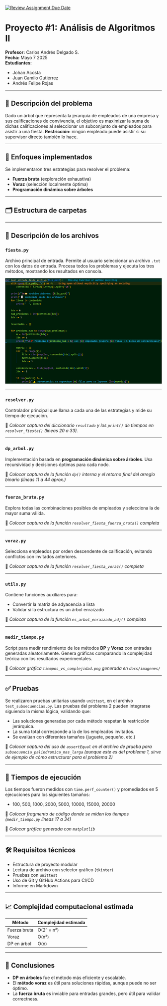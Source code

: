 [![Review Assignment Due Date](https://classroom.github.com/assets/deadline-readme-button-22041afd0340ce965d47ae6ef1cefeee28c7c493a6346c4f15d667ab976d596c.svg)](https://classroom.github.com/a/kKWtV-CB)
# Proyecto #1: Análisis de Algoritmos II
 
**Profesor:** Carlos Andrés Delgado S.  
**Fecha:** Mayo 7 2025  
**Estudiantes:**  
- Johan Acosta  
- Juan Camilo Gutiérrez  
- Andrés Felipe Rojas

---

## 🎯 Descripción del problema

Dado un árbol que representa la jerarquía de empleados de una empresa y sus calificaciones de convivencia, el objetivo es maximizar la suma de dichas calificaciones al seleccionar un subconjunto de empleados para asistir a una fiesta. **Restricción:** ningún empleado puede asistir si su supervisor directo también lo hace.

---

## 🧠 Enfoques implementados

Se implementaron tres estrategias para resolver el problema:

- **Fuerza bruta** (exploración exhaustiva)
- **Voraz** (selección localmente óptima)
- **Programación dinámica sobre árboles**

---

## 🗂️ Estructura de carpetas


---

## 📄 Descripción de los archivos

### `fiesta.py`
Archivo principal de entrada. Permite al usuario seleccionar un archivo `.txt` con los datos de entrada. Procesa todos los problemas y ejecuta los tres métodos, mostrando los resultados en consola.

![Función DP](docs/imagenes/imagen1.png)

---

### `resolver.py`
Controlador principal que llama a cada una de las estrategias y mide su tiempo de ejecución.

📸 *Colocar captura del diccionario `resultado` y los `print()` de tiempos en `resolver_fiesta()` (líneas 20 a 33).*

---

### `dp_arbol.py`
Implementación basada en **programación dinámica sobre árboles**. Usa recursividad y decisiones óptimas para cada nodo.

📸 *Colocar captura de la función `dp()` interna y el retorno final del arreglo binario (líneas 11 a 44 aprox.)*

---

### `fuerza_bruta.py`
Explora todas las combinaciones posibles de empleados y selecciona la de mayor suma válida.

📸 *Colocar captura de la función `resolver_fiesta_fuerza_bruta()` completa*

---

### `voraz.py`
Selecciona empleados por orden descendente de calificación, evitando conflictos con invitados anteriores.

📸 *Colocar captura de la función `resolver_fiesta_voraz()` completa*

---

### `utils.py`
Contiene funciones auxiliares para:
- Convertir la matriz de adyacencia a lista
- Validar si la estructura es un árbol enraizado

📸 *Colocar captura de la función `es_arbol_enraizado_adj()` completa*

---

### `medir_tiempo.py`
Script para medir rendimiento de los métodos **DP** y **Voraz** con entradas generadas aleatoriamente. Genera gráficas comparando la complejidad teórica con los resultados experimentales.

📸 *Colocar gráfica `tiempos_vs_complejidad.png` generada en `docs/imagenes/`*

---

## ✅ Pruebas

Se realizaron pruebas unitarias usando `unittest`, en el archivo `test_subsecuencias.py`. Las pruebas del problema 2 pueden integrarse siguiendo la misma lógica, validando que:

- Las soluciones generadas por cada método respetan la restricción jerárquica.
- La suma total corresponde a la de los empleados invitados.
- Se evalúan con diferentes tamaños (juguete, pequeño, etc.)

📸 *Colocar captura del uso de `assertEqual` en el archivo de prueba para `subsecuencia_palindromica_mas_larga` (aunque este es del problema 1, sirve de ejemplo de cómo estructurar para el problema 2)*

---

## 🧪 Tiempos de ejecución

Los tiempos fueron medidos con `time.perf_counter()` y promediados en 5 ejecuciones para los siguientes tamaños:

- 100, 500, 1000, 2000, 5000, 10000, 15000, 20000

📸 *Colocar fragmento de código donde se miden los tiempos (`medir_tiempo.py` líneas 17 a 34)*

📸 *Colocar gráfica generada con `matplotlib`*

---

## 🛠️ Requisitos técnicos

- Estructura de proyecto modular
- Lectura de archivo con selector gráfico (`tkinter`)
- Pruebas con `unittest`
- Uso de Git y GitHub Actions para CI/CD
- Informe en Markdown

---

## 📈 Complejidad computacional estimada

| Método         | Complejidad estimada |
|----------------|----------------------|
| Fuerza bruta   | O(2ⁿ × n²)            |
| Voraz          | O(n²)                |
| DP en árbol    | O(n)                 |

---

## 🧾 Conclusiones

- **DP en árboles** fue el método más eficiente y escalable.
- El **método voraz** es útil para soluciones rápidas, aunque puede no ser óptimo.
- La **fuerza bruta** es inviable para entradas grandes, pero útil para validar correctness.

